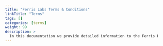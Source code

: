 ```yaml
---
title: "Ferris Labs Terms & Conditions"
linkTitle: "Terms"
tags: []
categories: [terms]
weight: 99
description: >
  In this documentation we provide detailed information to the Ferris Platform and all of its technologies and solutions.
---
```

